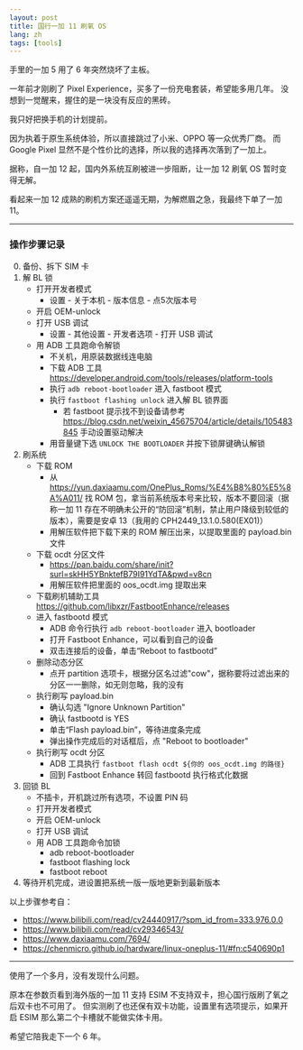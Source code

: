 ```yaml
---
layout: post
title: 国行一加 11 刷氧 OS
lang: zh
tags: [tools]
---
```


手里的一加 5 用了 6 年突然烧坏了主板。

一年前才刚刷了 Pixel Experience，买多了一份充电套装，希望能多用几年。
没想到一觉醒来，握住的是一块没有反应的黑砖。

我只好把换手机的计划提前。

因为执着于原生系统体验，所以直接跳过了小米、OPPO 等一众优秀厂商。
而 Google Pixel 显然不是个性价比的选择，所以我的选择再次落到了一加上。

据称，自一加 12 起，国内外系统互刷被进一步阻断，让一加 12 刷氧 OS 暂时变得无解。

看起来一加 12 成熟的刷机方案还遥遥无期，为解燃眉之急，我最终下单了一加 11。

---

### 操作步骤记录

0. 备份、拆下 SIM 卡
1. 解 BL 锁
    * 打开开发者模式
        * 设置 - 关于本机 - 版本信息 - 点5次版本号
    * 开启 OEM-unlock
    * 打开 USB 调试
        * 设置 - 其他设置 - 开发者选项 - 打开 USB 调试
    * 用 ADB 工具跑命令解锁
        * 不关机，用原装数据线连电脑
        * 下载 ADB 工具 https://developer.android.com/tools/releases/platform-tools
        * 执行 ```adb reboot-bootloader``` 进入 fastboot 模式
        * 执行 ```fastboot flashing unlock``` 进入解 BL 锁界面
            * 若 fastboot 提示找不到设备请参考 https://blog.csdn.net/weixin_45675704/article/details/105483845 手动设置驱动解决
        * 用音量键下选 ```UNLOCK THE BOOTLOADER``` 并按下锁屏键确认解锁
2. 刷系统
     * 下载 ROM
        * 从 https://yun.daxiaamu.com/OnePlus_Roms/%E4%B8%80%E5%8A%A011/ 找 ROM 包，拿当前系统版本号来比较，版本不要回滚（据称一加 11 存在不明确未公开的“防回滚”机制，禁止用户降级到较低的版本），需要是安卓 13（我用的 CPH2449_13.1.0.580(EX01)）
        * 用解压软件把下载下来的 ROM 解压出来，以提取里面的 payload.bin 文件
     * 下载 ocdt 分区文件
        * https://pan.baidu.com/share/init?surl=skHH5YBnktefB79I91YdTA&pwd=v8cn
        * 用解压软件把里面的 oos_ocdt.img 提取出来
     * 下载刷机辅助工具 https://github.com/libxzr/FastbootEnhance/releases
     * 进入 fastbootd 模式
        * ADB 命令行执行 ```adb reboot-bootloader``` 进入 bootloader
        * 打开 Fastboot Enhance，可以看到自己的设备
        * 双击连接后的设备，单击“Reboot to fastbootd”
     * 删除动态分区
        * 点开 partition 选项卡，根据分区名过滤"cow"，据称要将过滤出来的分区一一删除，如无则忽略，我的没有
     * 执行刷写 payload.bin
        * 确认勾选 "Ignore Unknown Partition"
        * 确认 fastbootd is YES
        * 单击“Flash payload.bin”，等待进度条完成
        * 弹出操作完成后的对话框后，点 "Reboot to bootloader"
     * 执行刷写 ocdt 分区
        * ADB 工具执行 ```fastboot flash ocdt ${你的 oos_ocdt.img 的路径}```
        * 回到 Fastboot Enhance 转回 fastbootd 执行格式化数据
3. 回锁 BL
     * 不插卡，开机跳过所有选项，不设置 PIN 码
     * 打开开发者模式
     * 开启 OEM-unlock
     * 打开 USB 调试
     * 用 ADB 工具跑命令加锁
         * adb reboot-bootloader
         * fastboot flashing lock
         * fastboot reboot
4. 等待开机完成，进设置把系统一版一版地更新到最新版本


以上步骤参考自：
* https://www.bilibili.com/read/cv24440917/?spm_id_from=333.976.0.0
* https://www.bilibili.com/read/cv29346543/
* https://www.daxiaamu.com/7694/
* https://chenmicro.github.io/hardware/linux-oneplus-11/#fn:c540690p1

---

使用了一个多月，没有发现什么问题。

原本在参数页看到海外版的一加 11 支持 ESIM 不支持双卡，担心国行版刷了氧之后双卡也不可用了。
但实测刷了也还保有双卡功能，设置里有选项提示，如果开启 ESIM 那么第二个卡槽就不能做实体卡用。

希望它陪我走下一个 6 年。
